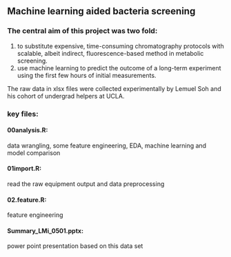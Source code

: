 ## Machine learning aided bacteria screening
### The central aim of this project was two fold:   
1. to substitute expensive, time-consuming chromatography protocols with scalable, albeit indirect, fluorescence-based method in metabolic screening.    
2. use machine learning to predict the outcome of a long-term experiment using the first few hours of initial measurements.  

The raw data in xlsx files were collected experimentally by Lemuel Soh and his cohort of undergrad helpers at UCLA.  

### key files:
#### 00analysis.R: 
data wrangling, some feature engineering, EDA, machine learning and model comparison   
#### 01import.R: 
read the raw equipment output and data preprocessing
#### 02.feature.R: 
feature engineering    
#### Summary_LMi_0501.pptx: 
power point presentation based on this data set

